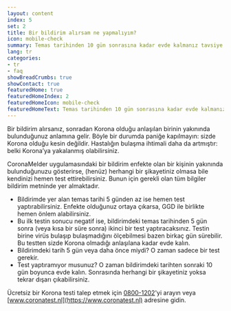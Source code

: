 ```yaml
---
layout: content
index: 5
set: 2
title: Bir bildirim alırsam ne yapmalıyım?
icon: mobile-check
summary: Temas tarihinden 10 gün sonrasına kadar evde kalmanız tavsiye edilir. Şikayetiniz mi var? O halde kendinizi test ettirin.
lang: tr
categories:
- tr
- faq
showBreadCrumbs: true
showContact: true
featuredHome: true
featuredHomeIndex: 2
featuredHomeIcon: mobile-check
featuredHomeText: Temas tarihinden 10 gün sonrasına kadar evde kalmanız tavsiye edilir. Şikayetiniz mi var? O halde kendinizi test ettirin.
---
```

Bir bildirim alırsanız, sonradan Korona olduğu anlaşılan birinin yakınında bulunduğunuz anlamına gelir. Böyle bir durumda paniğe kapılmayın: sizde Korona olduğu kesin değildir. Hastalığın bulaşma ihtimali daha da artmıştır: belki Korona’ya yakalanmış olabilirsiniz. 

CoronaMelder uygulamasındaki bir bildirim enfekte olan bir kişinin yakınında bulunduğunuzu gösterirse, (henüz) herhangi bir şikayetiniz olmasa bile kendinizi hemen test ettirebilirsiniz. Bunun için gerekli olan tüm bilgiler bildirim metninde yer almaktadır. 

- Bildirimde yer alan temas tarihi 5 günden az ise hemen test yaptırabilirsiniz. Enfekte olduğunuz ortaya çıkarsa, GGD ile birlikte hemen önlem alabilirsiniz. 
- Bu ilk testin sonucu negatif ise, bildirimdeki temas tarihinden 5 gün sonra (veya kısa bir süre sonra) ikinci bir test yaptıracaksınız. Testin birine virüs bulaşıp bulaşmadığını ölçebilmesi bazen birkaç gün sürebilir. Bu testten sizde Korona olmadığı anlaşılana kadar evde kalın. 
- Bildirimdeki tarih 5 gün veya daha önce miydi? O zaman sadece bir test gerekir. 
- Test yaptıramıyor musunuz? O zaman bildirimdeki tarihten sonraki 10 gün boyunca evde kalın. Sonrasında herhangi bir şikayetiniz yoksa tekrar dışarı çıkabilirsiniz. 

Ücretsiz bir Korona testi talep etmek için [0800-1202](tel:+318001202)'yi arayın veya [www.coronatest.nl](https://www.coronatest.nl) adresine gidin.
